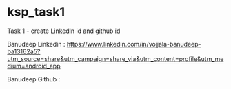# ksp_task1
Task 1 - create Linkedln id and github id

Banudeep Linkedin : https://www.linkedin.com/in/vojjala-banudeep-ba13162a5?utm_source=share&utm_campaign=share_via&utm_content=profile&utm_medium=android_app

Banudeep Github : 
